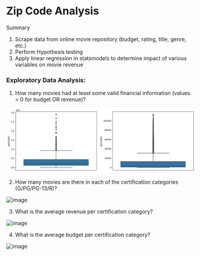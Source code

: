 # Zip Code Analysis

Summary

1. Scrape data from online movie repository (budget, rating, title, genre, etc.)
2. Perform Hypothesis testing
3. Apply linear regression in statsmodels to determine impact of various variables on movie revenue


### Exploratory Data Analysis:

1) How many movies had at least some valid financial information (values > 0 for budget OR revenue)?

![image](https://github.com/Richard-Shimada/US-Zip-Code-Analysis/blob/main/Data/boxplots.png)

2) How many movies are there in each of the certification categories (G/PG/PG-13/R)?



![image](https://github.com/Richard-Shimada/Project-3/US-Zip-Code-Analysis/main/Data/lmplot.png)



3) What is the average revenue per certification category?



![image](https://github.com/Richard-Shimada/Project-3/blob/main/Data/revenue.png)



4) What is the average budget per certification category?



![image](https://github.com/Richard-Shimada/Project-3/blob/main/Data/budget.png)
